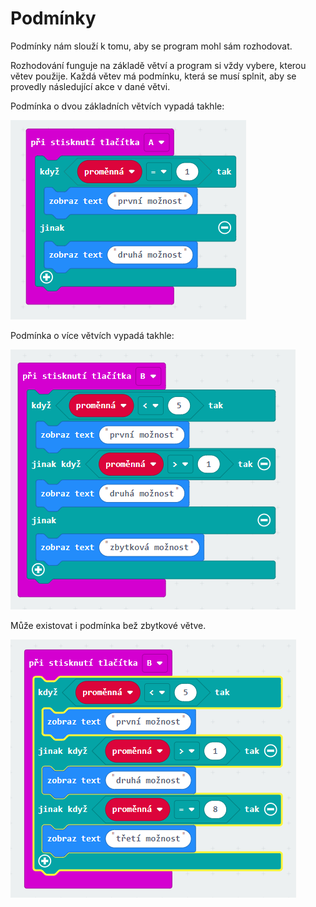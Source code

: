 # Podmínky

Podmínky nám slouží k tomu, aby se program mohl sám rozhodovat.

Rozhodování funguje na základě větví a program si vždy vybere, kterou větev použije. 
Každá větev má podmínku, která se musí splnit, aby se provedly následující akce v dané větvi.

Podmínka o dvou základních větvích vypadá takhle:

![dve_vetve](obrazky/04_podminky/dve_vetve.png)


Podmínka o více větvích vypadá takhle:

![vice_vetvi](obrazky/04_podminky/vice_vetvi.png)

Může existovat i podmínka bež zbytkové větve.

![bez_zbytkove_vetve](obrazky/04_podminky/bez_zbytkove_vetve.png) 